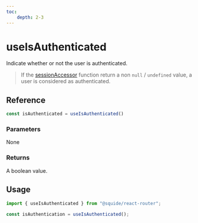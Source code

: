 ```yaml
---
toc:
    depth: 2-3
---
```


# useIsAuthenticated

Indicate whether or not the user is authenticated.

> If the [sessionAccessor](/reference/runtime/runtime-class.md) function return a non `null` / `undefined` value, a user is considered as authenticated.

## Reference

```ts
const isAuthenticated = useIsAuthenticated()
```

### Parameters

None

### Returns

A boolean value.

## Usage

```ts
import { useIsAuthenticated } from "@squide/react-router";
 
const isAuthentication = useIsAuthenticated();
```
